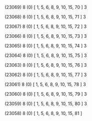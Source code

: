 (23069) 8 (0) [ 1, 5, 6, 8, 9, 10, 15, 70 ] 3 


(23068) 8 (0) [ 1, 5, 6, 8, 9, 10, 15, 71 ] 3 


(23067) 8 (0) [ 1, 5, 6, 8, 9, 10, 15, 72 ] 3 


(23066) 8 (0) [ 1, 5, 6, 8, 9, 10, 15, 73 ] 3 


(23065) 8 (0) [ 1, 5, 6, 8, 9, 10, 15, 74 ] 3 


(23064) 8 (0) [ 1, 5, 6, 8, 9, 10, 15, 75 ] 3 


(23063) 8 (0) [ 1, 5, 6, 8, 9, 10, 15, 76 ] 3 


(23062) 8 (0) [ 1, 5, 6, 8, 9, 10, 15, 77 ] 3 


(23061) 8 (0) [ 1, 5, 6, 8, 9, 10, 15, 78 ] 3 


(23060) 8 (0) [ 1, 5, 6, 8, 9, 10, 15, 79 ] 3 


(23059) 8 (0) [ 1, 5, 6, 8, 9, 10, 15, 80 ] 3 


(23058) 8 (0) [ 1, 5, 6, 8, 9, 10, 15, 81 ]  

